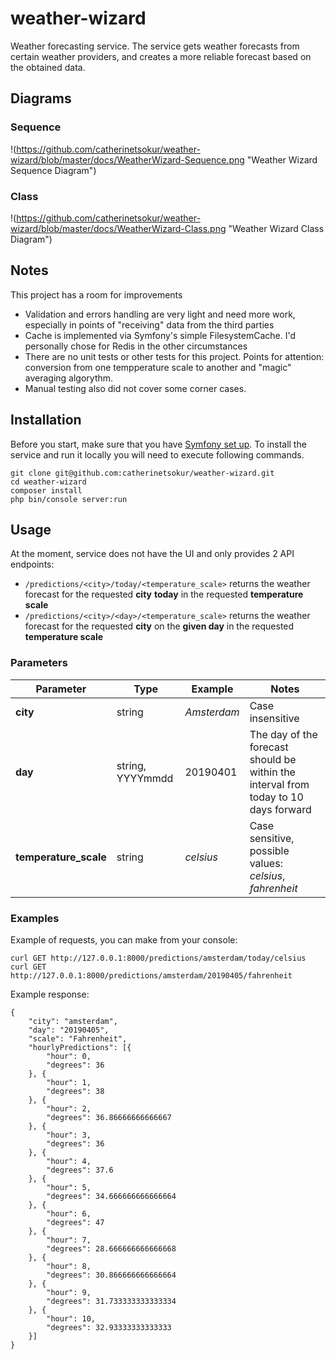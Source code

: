 # weather-wizard
Weather forecasting service.
The service gets weather forecasts from certain weather providers, and creates a more reliable forecast based on the obtained data.

## Diagrams
### Sequence
!(https://github.com/catherinetsokur/weather-wizard/blob/master/docs/WeatherWizard-Sequence.png "Weather Wizard Sequence Diagram")

### Class
!(https://github.com/catherinetsokur/weather-wizard/blob/master/docs/WeatherWizard-Class.png "Weather Wizard Class Diagram")

## Notes
This project has a room for improvements
* Validation and errors handling are very light and need more work, especially in points of "receiving" data from the third parties
* Cache is implemented via Symfony's simple FilesystemCache. I'd personally chose for Redis in the other circumstances
* There are no unit tests or other tests for this project. Points for attention: conversion from one tempperature scale to another and "magic" averaging algorythm.
* Manual testing also did not cover some corner cases.

## Installation
Before you start, make sure that you have [Symfony set up](https://symfony.com/doc/current/setup.html).
To install the service and run it locally you will need to execute following commands.
```
git clone git@github.com:catherinetsokur/weather-wizard.git
cd weather-wizard
composer install
php bin/console server:run
```

## Usage
At the moment, service does not have the UI and only provides 2 API endpoints:
* `/predictions/<city>/today/<temperature_scale>` returns the weather forecast for the requested **city** **today** in the requested **temperature scale**
* `/predictions/<city>/<day>/<temperature_scale>` returns the weather forecast for the requested **city** on the **given day** in the requested **temperature scale**

### Parameters
| Parameter | Type | Example | Notes |
| --------- | ---- | ------- | ----- |
| **city**  | string | *Amsterdam* | Case insensitive|
| **day**  | string, YYYYmmdd | 20190401 | The day of the forecast should be within the interval from today to 10 days forward |
| **temperature_scale**  | string | *celsius* | Case sensitive, possible values: *celsius*, *fahrenheit*|

### Examples
Example of requests, you can make from your console:
```
curl GET http://127.0.0.1:8000/predictions/amsterdam/today/celsius
curl GET http://127.0.0.1:8000/predictions/amsterdam/20190405/fahrenheit
```

Example response:
```
{
	"city": "amsterdam",
	"day": "20190405",
	"scale": "Fahrenheit",
	"hourlyPredictions": [{
		"hour": 0,
		"degrees": 36
	}, {
		"hour": 1,
		"degrees": 38
	}, {
		"hour": 2,
		"degrees": 36.86666666666667
	}, {
		"hour": 3,
		"degrees": 36
	}, {
		"hour": 4,
		"degrees": 37.6
	}, {
		"hour": 5,
		"degrees": 34.666666666666664
	}, {
		"hour": 6,
		"degrees": 47
	}, {
		"hour": 7,
		"degrees": 28.666666666666668
	}, {
		"hour": 8,
		"degrees": 30.866666666666664
	}, {
		"hour": 9,
		"degrees": 31.733333333333334
	}, {
		"hour": 10,
		"degrees": 32.93333333333333
	}]
}
```
